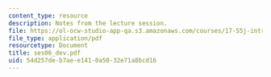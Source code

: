 ```yaml
---
content_type: resource
description: Notes from the lecture session.
file: https://ol-ocw-studio-app-qa.s3.amazonaws.com/courses/17-55j-introduction-to-latin-american-studies-fall-2006/54d257deb7aee1410a5032e71a8bcd16_ses06_dev.pdf
file_type: application/pdf
resourcetype: Document
title: ses06_dev.pdf
uid: 54d257de-b7ae-e141-0a50-32e71a8bcd16
---
```

